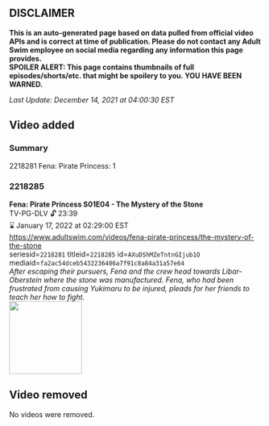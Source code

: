 ## DISCLAIMER
**This is an auto-generated page based on data pulled from official video APIs and is correct at time of publication. Please do not contact any Adult Swim employee on social media regarding any information this page provides.**  
**SPOILER ALERT: This page contains thumbnails of full episodes/shorts/etc. that might be spoilery to you. YOU HAVE BEEN WARNED.**  

_Last Update: December 14, 2021 at 04:00:30 EST_
## Video added
### Summary
2218281 Fena: Pirate Princess: 1  
### 2218285
**Fena: Pirate Princess S01E04 - The Mystery of the Stone**  
TV-PG-DLV 🔓 23:39  
⌛ January 17, 2022 at 02:29:00 EST  
https://www.adultswim.com/videos/fena-pirate-princess/the-mystery-of-the-stone  
seriesid=`2218281` titleid=`2218285` id=`AXuDShMZeTntnGIjub1O` mediaid=`fa2ac54dceb5432236406a7f91c8a84a31a57e64`  
_After escaping their pursuers, Fena and the crew head towards Libar-Oberstein where the stone was manufactured. Fena, who had been frustrated from causing Yukimaru to be injured, pleads for her friends to teach her how to fight._  
<a href="https://media.cdn.adultswim.com/uploads/20210827/thumbnails/2_218271051467-FenaPiratePrincess_104_TheMysteryOfTheStone.png"><img src="https://media.cdn.adultswim.com/uploads/20210827/thumbnails/2_218271051467-FenaPiratePrincess_104_TheMysteryOfTheStone.png" height="144px" /></a>
## Video removed
No videos were removed.  

